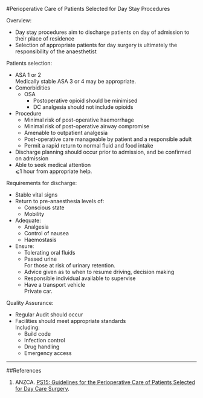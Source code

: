 #Perioperative Care of Patients Selected for Day Stay Procedures

Overview:
* Day stay procedures aim to discharge patients on day of admission to  their place of residence
* Selection of appropriate patients for day surgery is ultimately the responsibility of the anaesthetist  


Patients selection:
* ASA 1 or 2  
Medically stable ASA 3 or 4 may be appropriate.
* Comorbidities
	* OSA
		* Postoperative opioid should be minimised
		* DC analgesia should not include opioids
* Procedure
	* Minimal risk of post-operative haemorrhage
	* Minimal risk of post-operative airway compromise
	* Amenable to outpatient analgesia
	* Post-operative care manageable by patient and a responsible adult
	* Permit a rapid return to normal fluid and food intake
* Discharge planning should occur prior to admission, and be confirmed on admission
* Able to seek medical attention  
⩽1 hour from appropriate help.


Requirements for discharge:
* Stable vital signs
* Return to pre-anaesthesia levels of:
	* Conscious state
	* Mobility
* Adequate:
	* Analgesia
	* Control of nausea
	* Haemostasis
* Ensure:
	* Tolerating oral fluids
	* Passed urine  
	For those at risk of urinary retention.
	* Advice given as to when to resume driving, decision making
	* Responsible individual available to supervise
	* Have a transport vehicle  
	Private car.

Quality Assurance:
* Regular Audit should occur
* Facilities should meet appropriate standards  
Including:
	* Build code
	* Infection control
	* Drug handling
	* Emergency access

---

##References
1. ANZCA. [PS15: Guidelines for the Perioperative Care of Patients Selected for Day Care Surgery](http://www.anzca.edu.au/Documents/ps15-2010-recommendations-for-the-perioperative-ca.pdf).